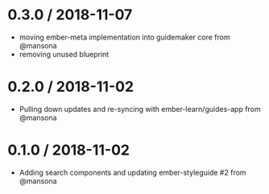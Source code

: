 
0.3.0 / 2018-11-07
==================

  * moving ember-meta implementation into guidemaker core from @mansona
  * removing unused blueprint

0.2.0 / 2018-11-02
==================

  * Pulling down updates and re-syncing with ember-learn/guides-app from @mansona

0.1.0 / 2018-11-02
==================

  * Adding search components and updating ember-styleguide #2 from @mansona
